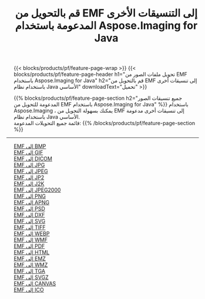 ﻿---
title: قم بالتحويل من EMF إلى التنسيقات الأخرى المدعومة باستخدام Aspose.Imaging for Java 
weight: 3920
url: /ar/java/conversion/from/emf 
lang: ar
langdirlevel: 2
locales: zh-hans,ja,it,ru,de,es,fr,nl,id,lt,pl,pt,vi,tr,ko,zh-hant,ar,hi,th,sv,cs,uk,he
description: باستخدام Aspose.Imaging ، يمكنك بسهولة التحويل من EMF إلى تنسيقات أخرى باستخدام نظام Java الأساسي
---

{{< blocks/products/pf/feature-page-wrap >}}
{{< blocks/products/pf/feature-page-header h1="تحويل ملفات الصور من EMF باستخدام Aspose.Imaging for Java" h2="قم بالتحويل من EMF إلى تنسيقات أخرى باستخدام نظام Java الأساسي" downloadText="تحميل" >}}


{{% blocks/products/pf/feature-page-section  h2="جميع تنسيقات الصور المدعومة للتحويل من EMF باستخدام Aspose.Imaging for Java" %}}
باستخدام Aspose.Imaging ، يمكنك بسهولة التحويل من EMF إلى تنسيقات أخرى مدعومة باستخدام نظام Java الأساسي.
<br/>
قائمة جميع التحويلات المدعومة:
{{% /blocks/products/pf/feature-page-section %}}
<div class="container-fluid productfamilypage bg-gray">
    <div class="convertypes bg-gray agp-content section">
        <div class="container">
		<hr style="margin-left:-20px;"/>
		<div class="row other-converters">
		    <div class='col-md-2 other-converter remove-lp remove-rp'><a href="/imaging/ar/java/conversion/emf-to-bmp" >EMF إلى BMP</a></div><div class='col-md-2 other-converter remove-lp remove-rp'><a href="/imaging/ar/java/conversion/emf-to-gif" >EMF إلى GIF</a></div><div class='col-md-2 other-converter remove-lp remove-rp'><a href="/imaging/ar/java/conversion/emf-to-dicom" >EMF إلى DICOM</a></div><div class='col-md-2 other-converter remove-lp remove-rp'><a href="/imaging/ar/java/conversion/emf-to-jpg" >EMF إلى JPG</a></div><div class='col-md-2 other-converter remove-lp remove-rp'><a href="/imaging/ar/java/conversion/emf-to-jpeg" >EMF إلى JPEG</a></div><div class='col-md-2 other-converter remove-lp remove-rp'><a href="/imaging/ar/java/conversion/emf-to-jp2" >EMF إلى JP2</a></div><div class='col-md-2 other-converter remove-lp remove-rp'><a href="/imaging/ar/java/conversion/emf-to-j2k" >EMF إلى J2K</a></div><div class='col-md-2 other-converter remove-lp remove-rp'><a href="/imaging/ar/java/conversion/emf-to-jpeg2000" >EMF إلى JPEG2000</a></div><div class='col-md-2 other-converter remove-lp remove-rp'><a href="/imaging/ar/java/conversion/emf-to-png" >EMF إلى PNG</a></div><div class='col-md-2 other-converter remove-lp remove-rp'><a href="/imaging/ar/java/conversion/emf-to-apng" >EMF إلى APNG</a></div><div class='col-md-2 other-converter remove-lp remove-rp'><a href="/imaging/ar/java/conversion/emf-to-psd" >EMF إلى PSD</a></div><div class='col-md-2 other-converter remove-lp remove-rp'><a href="/imaging/ar/java/conversion/emf-to-dxf" >EMF إلى DXF</a></div><div class='col-md-2 other-converter remove-lp remove-rp'><a href="/imaging/ar/java/conversion/emf-to-svg" >EMF إلى SVG</a></div><div class='col-md-2 other-converter remove-lp remove-rp'><a href="/imaging/ar/java/conversion/emf-to-tiff" >EMF إلى TIFF</a></div><div class='col-md-2 other-converter remove-lp remove-rp'><a href="/imaging/ar/java/conversion/emf-to-webp" >EMF إلى WEBP</a></div><div class='col-md-2 other-converter remove-lp remove-rp'><a href="/imaging/ar/java/conversion/emf-to-wmf" >EMF إلى WMF</a></div><div class='col-md-2 other-converter remove-lp remove-rp'><a href="/imaging/ar/java/conversion/emf-to-pdf" >EMF إلى PDF</a></div><div class='col-md-2 other-converter remove-lp remove-rp'><a href="/imaging/ar/java/conversion/emf-to-html" >EMF إلى HTML</a></div><div class='col-md-2 other-converter remove-lp remove-rp'><a href="/imaging/ar/java/conversion/emf-to-emz" >EMF إلى EMZ</a></div><div class='col-md-2 other-converter remove-lp remove-rp'><a href="/imaging/ar/java/conversion/emf-to-wmz" >EMF إلى WMZ</a></div><div class='col-md-2 other-converter remove-lp remove-rp'><a href="/imaging/ar/java/conversion/emf-to-tga" >EMF إلى TGA</a></div><div class='col-md-2 other-converter remove-lp remove-rp'><a href="/imaging/ar/java/conversion/emf-to-svgz" >EMF إلى SVGZ</a></div><div class='col-md-2 other-converter remove-lp remove-rp'><a href="/imaging/ar/java/conversion/emf-to-canvas" >EMF إلى CANVAS</a></div><div class='col-md-2 other-converter remove-lp remove-rp'><a href="/imaging/ar/java/conversion/emf-to-ico" >EMF إلى ICO</a></div>
                </div>
        </div>
    </div>
</div>
<br/>

